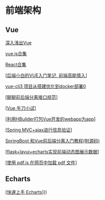 # 前端架构

## Vue

[深入浅出Vue](https://www.cnblogs.com/By-ruoyu/category/1378905.html)

[vue.js合集](https://www.cnblogs.com/danvic712/p/9549100.html)

[React合集](https://www.cnblogs.com/strick/category/1455720.html)

[[后端小白的VUE入门笔记, 前端高能慎入](https://www.cnblogs.com/ZhuChangwu/p/11303521.html)]

[vue-cli3 项目从搭建优化到docker部署0](https://blog.csdn.net/QQ729533020/article/details/99713936?utm_source=app)

[[聊聊前后端分离接口规范](https://www.cnblogs.com/qwlscn/p/11495402.html)]

[[Vue 牛刀小试\]](https://www.cnblogs.com/danvic712/category/1288257.html)

[[利用HBuilder打包Vue开发的webapp为app](https://www.cnblogs.com/dengyao-blogs/p/11532133.html)]

[[Spring MVC+ajax进行信息验证](https://www.cnblogs.com/by-my-blog/p/11531140.html)]

[SpringBoot 和Vue前后端分离入门教程(附源码)](https://www.javazhiyin.com/40872.html)

[[flask+layui+echarts实现前端动态图展示数据](https://www.cnblogs.com/huxiansheng/p/11611178.html)]

[[使用 pdf.js 在网页中加载 pdf 文件](https://www.cnblogs.com/SavionZhang/p/11757849.html)]

## Echarts

[[快速上手 Echarts](https://www.cnblogs.com/stormlong/p/10923747.html)]()


